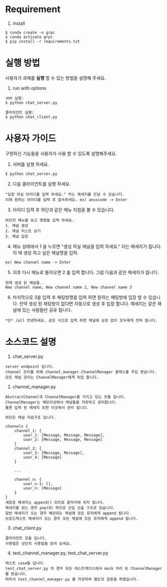 # Requirement

1. install

```
$ conda create -n grpc
$ conda activate grpc
$ pip install -r requirements.txt
```

# 실행 방법

사용자가 과제를 **실행** 할 수 있는 방법을 설명해 주세요.

1. run with options

```
서버 실행:
$ python chat_server.py

클라이언트 실행:
$ python chat_client.py 
```

# 사용자 가이드

구현하신 기능들을 사용자가 사용 할 수 있도록 설명해주세요.

1. 서버를 실행 하세요.

```
$ python chat_server.py
```

2. 다음 클라이언트를 실행 하세요.
```
"입장 하실 아이디를 입력 하세요." 라는 메세지를 만날 수 있습니다.
이때 원하는 아이디를 입력 후 접속하세요. ex) anuscode -> Enter
```

3. 아이디 입력 후 하단과 같은 메뉴 지침을 볼 수 있습니다.
```
하단의 메뉴를 보고 명령을 입력 하세요.
1. 채널 생성
2. 채널 리스트 보기
3. 채널 입장
```

4. 메뉴 상태에서 1 을 누르면
   "생성 하실 채널을 입력 하세요." 라는 메세지가 뜹니다.
   이 때 생성 하고 싶은 채널명을 입력.
```
ex) New channel name -> Enter
```

5. 이후 다시 메뉴로 돌아오면 2 를 입력 합니다. 그럼 다음과 같은 메세지가 뜹니다.
```
현재 생성 된 채널들..
New channel name, New channel name 2, New channel name 3
```

6. 마지막으로 3을 입력 후 채팅방명을 입력 하면 원하는 채팅방에 입장 할 수 있습니다.
   만약 생성 된 채팅방이 없다면 자동으로 생성 후 입장 합니다.
   메세지는 같은 채널에 있는 사람들만 공유 됩니다.
```
*단* /all 안녕하세요. 같은 식으로 입력 하면 채널에 상관 없이 모두에게 전파 됩니다.
```

# 소스코드 설명

1. chat_server.py

```
server endpoint 입니다.
channel 관리를 위해 channel_manager.ChannelManager 클래스를 주입 받습니다.
모든 채널 관리는 ChannelManager에게 위임 합니다.
```

2. channel_manager.py

```
AbstractChannel과 ChannelManager를 가지고 있는 모듈 입니다.
ChannelManager는 메모리상에서 채널들을 저장하고 관리합니다.
물론 입력 된 메세지 또한 이곳에서 관리 됩니다.

하단은 채널 자료구조 입니다.

channels {
    channel_1: {
        user_1: [Message, Message, Message],
        user_2: [Message, Message, Message]
    }
    channel_2: {
        user_3: [Message, Message],
        user_4: [Message]
    }
    
    ...
    
    channel_n: {
        user_n-1: [],
        user_n: [Message]
    }
}
새로운 메세지는 append() 되므로 끝자리에 위치 됩니다.
메세지를 읽는 경우 pop(0) 하므로 선입 선출 구조로 읽습니다.
일반 메세지가 오는 경우 해당되는 채널에 모든 유저에게 append 됩니다.
브로드캐스트 메세지가 오는 경우 모든 채널에 모든 유저에게 append 됩니다.

```

3. chat_client.py

```
클라이언트 모듈 입니다.
사용법은 상단의 사용법을 읽어 보세요.
```

4. test_channel_manager.py, test_chat_server.py

```
테스트 case들 입니다.
test_chat_server.py 의 경우 모든 테스트케이스에서 mock 처리 된 ChannelManager를 받습니다.
따라서 test_channel_manager.py 를 작성하여 별도의 검증을 하였습니다.
```


